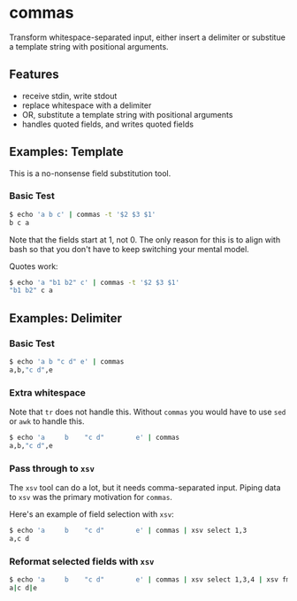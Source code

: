 # commas
Transform whitespace-separated input, either insert a delimiter or substitue a template string
with positional arguments.

## Features

- receive stdin, write stdout
- replace whitespace with a delimiter
- OR, substitute a template string with positional arguments
- handles quoted fields, and writes quoted fields

## Examples: Template

This is a no-nonsense field substitution tool.

### Basic Test

```bash
$ echo 'a b c' | commas -t '$2 $3 $1'
b c a
```

Note that the fields start at 1, not 0. The only reason for this is to align with
bash so that you don't have to keep switching your mental model.

Quotes work:

```bash
$ echo 'a "b1 b2" c' | commas -t '$2 $3 $1'
"b1 b2" c a
```

## Examples: Delimiter

### Basic Test

```bash
$ echo 'a b "c d" e' | commas
a,b,"c d",e
```

### Extra whitespace

Note that `tr` does not handle this. Without `commas` you would
have to use `sed` or `awk` to handle this.

```bash
$ echo 'a     b    "c d"        e' | commas
a,b,"c d",e
```


### Pass through to `xsv`

The `xsv` tool can do a lot, but it needs comma-separated input.
Piping data to `xsv` was the primary motivation for `commas`.

Here's an example of field selection with `xsv`:

```bash
$ echo 'a     b    "c d"        e' | commas | xsv select 1,3
a,c d
```

### Reformat selected fields with `xsv`

```bash
$ echo 'a     b    "c d"        e' | commas | xsv select 1,3,4 | xsv fmt -t '|'
a|c d|e
```

